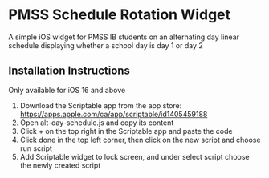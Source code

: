 # PMSS Schedule Rotation Widget
A simple iOS widget for PMSS IB students on an alternating day linear schedule displaying whether a school day is day 1 or day 2

## Installation Instructions
Only available for iOS 16 and above
1. Download the Scriptable app from the app store: https://apps.apple.com/ca/app/scriptable/id1405459188
2. Open alt-day-schedule.js and copy its content
3. Click + on the top right in the Scriptable app and paste the code
4. Click done in the top left corner, then click on the new script and choose run script
5. Add Scriptable widget to lock screen, and under select script choose the newly created script
